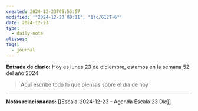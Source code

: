 ```yaml
---
created: 2024-12-23T08:53:57
modified: '"2024-12-23 09:11", "1tc/G12T+6"'
date: 2024-12-23
type:
  - daily-note
aliases: 
tags:
  - journal
---
```

**Entrada de diario:** 
Hoy es lunes 23 de diciembre, estamos en la semana 52 del año 2024

> Aquí escribe todo lo que piensas sobre el día de hoy


----
**Notas relacionadas:**
[[Escala-2024-12-23 - Agenda Escala 23 Dic]]
